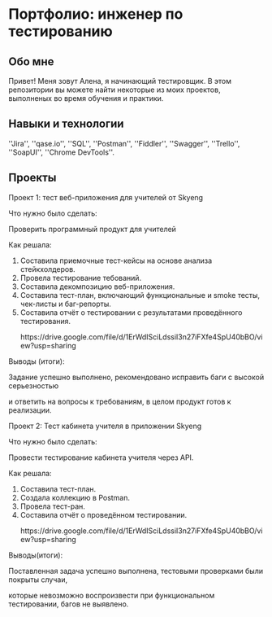 # Портфолио: инженер по тестированию 
## Обо мне
Привет! Меня зовут Алена, я начинающий тестировщик.
В этом репозитории вы можете найти некоторые из моих проектов, выполненых во время обучения и практики.
<br>
## Навыки и технологии
''Jira'', ''qase.io'', ''SQL'', ''Postman'', ''Fiddler'', ''Swagger'', ''Trello'', 
''SoapUI'', ''Chrome DevTools''.
## Проекты
<p> Проект 1: тест веб-приложения для учителей от Skyeng </p>
<p> Что нужно было сделать:</p>
<p>Проверить программный продукт для учителей </p>
<p> Как решала:</p>
  <ol>
<li>  Составила приемочные тест-кейсы на основе анализа стейкхолдеров.</li>
<li>  Провела тестирование тебований. </li>
<li>  Составила декомпозицию веб-приложения. </li>
<li>  Составила тест-план, включающий функциональные и smoke тесты, чек-листы и баг-репорты.</li>
<li>  Составила отчёт о тестировании с результатами проведённого тестирования. </li>
 <p> https://drive.google.com/file/d/1ErWdISciLdssiI3n27iFXfe4SpU40bBO/view?usp=sharing </p>   
 </ol>
<p>Выводы (итоги):</p>    
<p>Задание успешно выполнено, рекомендовано исправить баги с высокой серьезностью </p>
<p> и ответить на вопросы к требованиям, в целом продукт готов к реализации.</p>
<p> Проект 2: Тест кабинета учителя в приложении Skyeng </p>
<p> Что нужно было сделать:</p>
<p> Провести тестирование кабинета учителя через API. </p>
<p> Как решала:</p>
  <ol>
<li>  Составила тест-план. </li>
<li>  Создала коллекцию в Postman.</li>
<li>  Провела тест-ран. </li>
<li>  Составила отчёт о проведённом тестировании. </li>
<p> https://drive.google.com/file/d/1ErWdISciLdssiI3n27iFXfe4SpU40bBO/view?usp=sharing </p>
   </ol>
<p>Выводы(итоги):</p>
<p>Поставленная задача успешно выполнена, тестовыми проверками были покрыты случаи,</p>
<p>которые невозможно воспроизвести при функциональном тестировании, багов не выявлено.</p>

